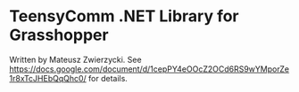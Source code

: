 # TeensyComm .NET Library for Grasshopper
Written by Mateusz Zwierzycki. See https://docs.google.com/document/d/1cepPY4eOOcZ2OCd6RS9wYMporZe1r8xTcJHEbQqQhc0/ for details.
